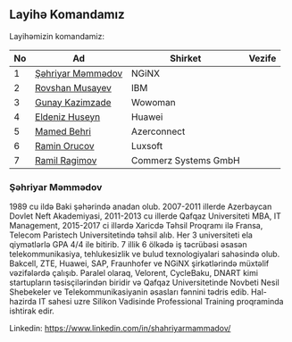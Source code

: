 ## Layihə Komandamız

Layihəmizin komandamiz:

|No| Ad | Shirket |Vezife|
|------|-------|---------|--------|
|1| [Şəhriyar Məmmədov](#Şəhriyar) |NGiNX|
|2| [Rovshan Musayev](#tural-mehtiyev-satış--marketing-rəhbəri) |IBM|
|3| [Gunay Kazimzade](#gunay-nemət-maliyyə-rəhbəri) |Wowoman|
|4| [Eldeniz Huseyn](#daşqın-Əhmədzadə-texniki-qrup-rəhbəri) |Huawei|
|5| [Mamed Behri](#namazov-İlqar-texniki-mütəxəssis) |Azerconnect|
|6| [Ramin Orucov](#nigar-yusupova-texniki-mütəxəssis) |Luxsoft|
|7| [Ramil Ragimov](#Əhmədzadə-coşqun-texniki-mütəxəssis) |Commerz Systems GmbH|




### Şəhriyar Məmmədov
1989 cu ildə Baki şəhərində anadan olub. 2007-2011 illerde Azerbaycan Dovlet Neft Akademiyasi, 2011-2013 cu illerde Qafqaz Universiteti MBA, IT Management, 2015-2017 ci illərdə Xaricdə Təhsil Proqramı ilə Fransa, Telecom Paristech Universitetində təhsil alıb. Her 3 universiteti ela qiymətlərlə GPA 4/4 ile bitirib. 7 illik 6 ölkədə iş təcrübəsi əsasən telekommunikasiya, tehlukesizlik ve bulud texnologiyalari sahəsində olub. Bakcell, ZTE, Huawei, SAP, Fraunhofer ve NGiNX şirkətlərində müxtəlif vəzifələrdə çalışıb. Paralel olaraq, Velorent, CycleBaku, DNART kimi startupların təsisçilərindən biridir və Qafqaz Universitetinde Novbeti Nesil Shebekeler ve Telekommunikasiyanin əsasları fənnini tədris edib. Hal-hazirda IT sahesi uzre Silikon Vadisinde Professional Training proqraminda ishtirak edir.

Linkedin: https://www.linkedin.com/in/shahriyarmammadov/
